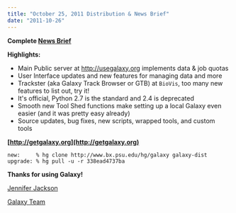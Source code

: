 ```yaml
---
title: "October 25, 2011 Distribution & News Brief"
date: "2011-10-26"
---
```

**Complete [News Brief](/archive/dev-news-briefs/2011-10-25/)**

**Highlights:**

* Main Public server at http://usegalaxy.org implements data & job quotas
* User Interface updates and new features for managing data and more
* Trackster (aka Galaxy Track Browser or GTB) at `BioVis`, too many new features to list out, try it!
* It's official, Python 2.7 is the standard and 2.4 is deprecated
* Smooth new Tool Shed functions make setting up a local Galaxy even easier (and it was pretty easy already)
* Source updates, bug fixes, new scripts, wrapped tools, and custom tools

**[http://getgalaxy.org](http://getgalaxy.org)**

```
new:     % hg clone http://www.bx.psu.edu/hg/galaxy galaxy-dist
upgrade: % hg pull -u -r 338ead4737ba
```


**Thanks for using Galaxy!**

[Jennifer Jackson](/people/jennifer-jackson/)

[Galaxy Team](/galaxy-team/)
